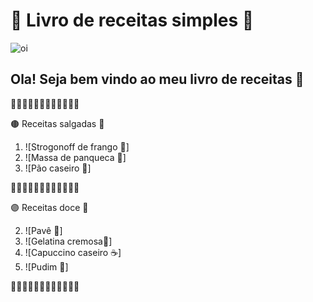 # 🥨 Livro de receitas simples 📖
![oi](https://i.ibb.co/yWT2fCr/ffd76dabd439a903784d92a11b4a4fa262c2106ed30d9befd10b924ee2059f4d-0.png)

## Ola! Seja bem vindo ao meu livro de receitas 🍩

🔸🔸🔸🔸🔸🔸🔸🔸🔸🔸🔸🔸

🟤 Receitas salgadas 🤎

1. ![Strogonoff de frango 🥘]
2. ![Massa de panqueca 🥞]
3. ![Pão caseiro 🍞]

🔸🔸🔸🔸🔸🔸🔸🔸🔸🔸🔸🔸

🟣 Receitas doce 💜

2.  ![Pavê 🥮]
3.  ![Gelatina cremosa🍧]
4.  ![Capuccino caseiro ☕]
5.  ![Pudim 🍮]

🔸🔸🔸🔸🔸🔸🔸🔸🔸🔸🔸🔸



